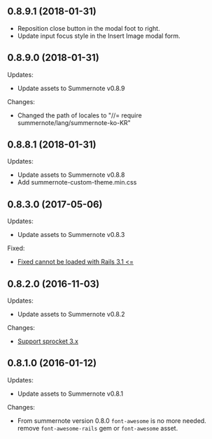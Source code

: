 ## 0.8.9.1 (2018-01-31)

  - Reposition close button in the modal foot to right.
  - Update input focus style in the Insert Image modal form.

## 0.8.9.0 (2018-01-31)

Updates:
  - Update assets to Summernote v0.8.9

Changes:   
  - Changed the path of locales to "//= require summernote/lang/summernote-ko-KR"

## 0.8.8.1 (2018-01-31)

Updates:
  - Update assets to Summernote v0.8.8
  - Add summernote-custom-theme.min.css

## 0.8.3.0 (2017-05-06)

Updates:

  - Update assets to Summernote v0.8.3

Fixed:

  - [Fixed cannot be loaded with Rails 3.1 <=](https://github.com/summernote/summernote-rails/pull/63)

## 0.8.2.0 (2016-11-03)

Updates:

  - Update assets to Summernote v0.8.2

Changes:

  - [Support sprocket 3.x](https://github.com/summernote/summernote-rails/issues/49)

## 0.8.1.0 (2016-01-12)

Updates:

  - Update assets to Summernote v0.8.1

Changes:

  - From summernote version 0.8.0 `font-awesome` is no more needed. remove `font-awesome-rails` gem or `font-awesome` asset.
